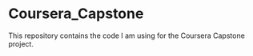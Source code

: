 # Coursera_Capstone

This repository contains the code I am using for the Coursera Capstone project.

